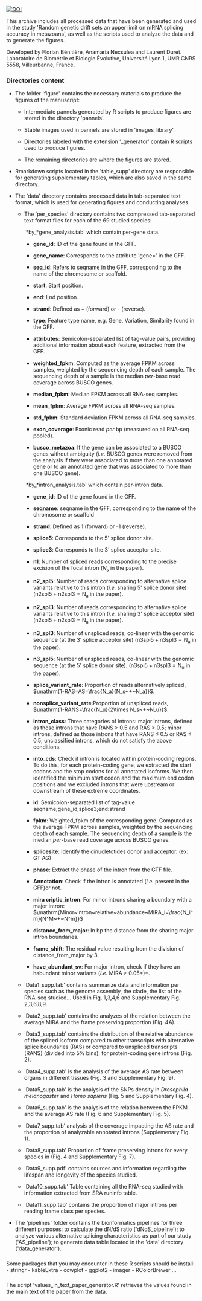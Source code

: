 [![DOI](https://zenodo.org/badge/575819362.svg)](https://zenodo.org/doi/10.5281/zenodo.7415114)

This archive includes all processed data that have been generated and used in the study 'Random genetic drift sets an upper limit on mRNA splicing accuracy in metazoans', as well as the scripts used to analyze the data and to generate the figures.

Developed by Florian Bénitière, Anamaria Necsulea and Laurent Duret.
Laboratoire de Biométrie et Biologie Évolutive, Université Lyon 1, UMR CNRS 5558, Villeurbanne, France.

### Directories content

-   The folder 'figure' contains the necessary materials to produce the figures of the manuscript:

    -   Intermediate pannels generated by R scripts to produce figures are stored in the directory 'pannels'.

    -   Stable images used in pannels are stored in 'images_library'.

    -   Directories labeled with the extension '\_generator' contain R scripts used to produce figures.

    -   The remaining directories are where the figures are stored.

-   Rmarkdown scripts located in the 'table_supp' directory are responsible for generating supplementary tables, which are also saved in the same directory.

-   The 'data' directory contains processed data in tab-separated text format, which is used for generating figures and conducting analyses.

    -   The 'per_species' directory contains two compressed tab-separated text format files for each of the 69 studied species:

        '*by\_*gene_analysis.tab' which contain per-gene data.

        <div>

        -   **gene_id**: ID of the gene found in the GFF.

        -   **gene_name**: Corresponds to the attribute 'gene=' in the GFF.

        -   **seq_id**: Refers to seqname in the GFF, corresponding to the name of the chromosome or scaffold.

        -   **start**: Start position.

        -   **end**: End position.

        -   **strand**: Defined as + (forward) or - (reverse).

        -   **type**: Feature type name, e.g. Gene, Variation, Similarity found in the GFF.

        -   **attributes**: Semicolon-separated list of tag-value pairs, providing additional information about each feature, extracted from the GFF.

        -   **weighted_fpkm**: Computed as the average FPKM across samples, weighted by the sequencing depth of each sample. The sequencing depth of a sample is the median *per*-base read coverage across BUSCO genes.

        -   **median_fpkm**: Median FPKM across all RNA-seq samples.

        -   **mean_fpkm**: Average FPKM across all RNA-seq samples.

        -   **std_fpkm**: Standard deviation FPKM across all RNA-seq samples.

        -   **exon_coverage**: Exonic read *per* bp (measured on all RNA-seq pooled).

        -   **busco_metazoa**: If the gene can be associated to a BUSCO genes without ambiguity (*i.e.* BUSCO genes were removed from the analysis if they were associated to more than one annotated gene or to an annotated gene that was associated to more than one BUSCO gene).

        </div>

        '*by\_*intron_analysis.tab' which contain per-intron data.

        <div>

        -   **gene_id**: ID of the gene found in the GFF.

        -   **seqname**: seqname in the GFF, corresponding to the name of the chromosome or scaffold

        -   **strand**: Defined as 1 (forward) or -1 (reverse).

        -   **splice5**: Corresponds to the 5' splice donor site.

        -   **splice3**: Corresponds to the 3' splice acceptor site.

        -   **n1**: Number of spliced reads corresponding to the precise excision of the focal intron ($N_s$ in the paper).

        -   **n2_spl5**: Number of reads corresponding to alternative splice variants relative to this intron (*i.e.* sharing 5' splice donor site) ($\mathrm{n2spl5+n2spl3=N_a}$ in the paper).

        -   **n2_spl3**: Number of reads corresponding to alternative splice variants relative to this intron (*i.e.* sharing 3' splice acceptor site) ($\mathrm{n2spl5+n2spl3=N_a}$ in the paper).

        -   **n3_spl3**: Number of unspliced reads, co-linear with the genomic sequence (at the 3' splice acceptor site) ($\mathrm{n3spl5+n3spl3=N_u}$ in the paper).

        -   **n3_spl5**: Number of unspliced reads, co-linear with the genomic sequence (at the 5' splice donor site). ($\mathrm{n3spl5+n3spl3=N_u}$ in the paper).

        -   **splice_variant_rate**: Proportion of reads alternatively spliced, $\mathrm{1-RAS=AS=\frac{N_a}{N_s~+~N_a}}$.

        -   **nonsplice_variant_rate**:Proportion of unspliced reads, $\mathrm{1-RANS=\frac{N_u}{2\times N_s~+~N_u}}$.

        -   **intron_class**: Three categories of introns: major introns, defined as those introns that have RANS $>$ 0.5 and RAS $>$ 0.5; minor introns, defined as those introns that have RANS $\leq$ 0.5 or RAS $\leq$ 0.5; unclassified introns, which do not satisfy the above conditions.

        -   **into_cds**: Check if intron is located within protein-coding regions. To do this, for each protein-coding gene, we extracted the start codons and the stop codons for all annotated isoforms. We then identified the minimum start codon and the maximum end codon positions and we excluded introns that were upstream or downstream of these extreme coordinates.

        -   **id**: Semicolon-separated list of tag-value seqname;gene_id;splice3;end:strand

        -   **fpkm**: Weighted_fpkm of the corresponding gene. Computed as the average FPKM across samples, weighted by the sequencing depth of each sample. The sequencing depth of a sample is the median *per*-base read coverage across BUSCO genes.

        -   **splicesite**: Identify the dinucletotides donor and acceptor. (ex: GT AG)

        -   **phase**: Extract the phase of the intron from the GTF file.

        -   **Annotation**: Check if the intron is annotated (*i.e.* present in the GFF)or not.

        -   **mira criptic_intron**: For minor introns sharing a boundary with a major intron: $\mathrm{Minor~intron~relative~abundance~MIRA_i=\frac{N_i^m}{N^M~+~N^m}}$

        -   **distance_from_major**: In bp the distance from the sharing major intron boundaries.

        -   **frame_shift**: The residual value resulting from the division of distance_from_major by 3.

        -   **have_abundant_sv**: For major intron, check if they have an habundant minor variants (*i.e.* MIRA \> 0.05*)*.

        </div>

    -   'Data1_supp.tab' contains summarize data and information per species such as the genome assembly, the clade, the list of the RNA-seq studied... Used in Fig. 1,3,4,6 and Supplementary Fig. 2,3,6,8,9.

    -   'Data2_supp.tab' contains the analyzes of the relation between the average MIRA and the frame preserving proportion (Fig. 4A).

    -   'Data3_supp.tab' contains the distribution of the relative abundance of the spliced isoform compared to other transcripts with alternative splice boundaries (RAS) or compared to unspliced transcripts (RANS) (divided into 5% bins), for protein-coding gene introns (Fig. 2).

    -   'Data4_supp.tab' is the analysis of the average AS rate between organs in different tissues (Fig. 3 and Supplementary Fig. 9).

    -   'Data5_supp.tab' is the analysis of the SNPs density in *Drosophila melanogaster* and *Homo sapiens* (Fig. 5 and Supplementary Fig. 4).

    -   'Data6_supp.tab' is the analysis of the relation between the FPKM and the average AS rate (Fig. 6 and Supplementary Fig. 5).

    -   'Data7_supp.tab' analysis of the coverage impacting the AS rate and the proportion of analyzable annotated introns (Supplemenary Fig. 1).

    -   'Data8_supp.tab' Proportion of frame preserving introns for every species in (Fig. 4 and Supplementary Fig. 7).

    -   'Data9_supp.pdf' contains sources and information regarding the lifespan and longevity of the species studied.

    -   'Data10_supp.tab' Table containing all the RNA-seq studied with information extracted from SRA runinfo table.

    -   'Data11_supp.tab' contains the proportion of major introns per reading frame class per species.

-   The 'pipelines' folder contains the bionformatics pipelines for three different purposes: to calculate the dN/dS ratio ('dNdS_pipeline'); to analyze various alternative splicing characteristics as part of our study ('AS_pipeline'); to generate data table located in the 'data' directory ('data_generator').

### 

Some packages that you may encounter in these R scripts should be install: - stringr - kableExtra - cowplot - ggplot2 - imager - RColorBrewer ...

### 

The script 'values_in_text_paper_generator.R' retrieves the values found in the main text of the paper from the data.
